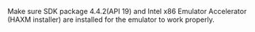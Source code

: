 Make sure SDK package 4.4.2(API 19) and Intel x86 Emulator Accelerator (HAXM installer) are installed for the emulator to work properly.